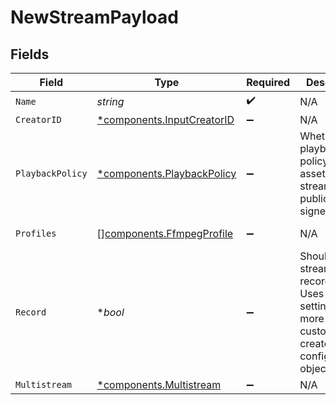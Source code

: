 # NewStreamPayload


## Fields

| Field                                                                                                                 | Type                                                                                                                  | Required                                                                                                              | Description                                                                                                           | Example                                                                                                               |
| --------------------------------------------------------------------------------------------------------------------- | --------------------------------------------------------------------------------------------------------------------- | --------------------------------------------------------------------------------------------------------------------- | --------------------------------------------------------------------------------------------------------------------- | --------------------------------------------------------------------------------------------------------------------- |
| `Name`                                                                                                                | *string*                                                                                                              | :heavy_check_mark:                                                                                                    | N/A                                                                                                                   | test_stream                                                                                                           |
| `CreatorID`                                                                                                           | [*components.InputCreatorID](../../models/components/inputcreatorid.md)                                               | :heavy_minus_sign:                                                                                                    | N/A                                                                                                                   |                                                                                                                       |
| `PlaybackPolicy`                                                                                                      | [*components.PlaybackPolicy](../../models/components/playbackpolicy.md)                                               | :heavy_minus_sign:                                                                                                    | Whether the playback policy for a asset or stream is public or signed                                                 |                                                                                                                       |
| `Profiles`                                                                                                            | [][components.FfmpegProfile](../../models/components/ffmpegprofile.md)                                                | :heavy_minus_sign:                                                                                                    | N/A                                                                                                                   | [object Object]                                                                                                       |
| `Record`                                                                                                              | **bool*                                                                                                               | :heavy_minus_sign:                                                                                                    | Should this stream be recorded? Uses default settings. For more<br/>customization, create and configure an object store.<br/> | false                                                                                                                 |
| `Multistream`                                                                                                         | [*components.Multistream](../../models/components/multistream.md)                                                     | :heavy_minus_sign:                                                                                                    | N/A                                                                                                                   |                                                                                                                       |